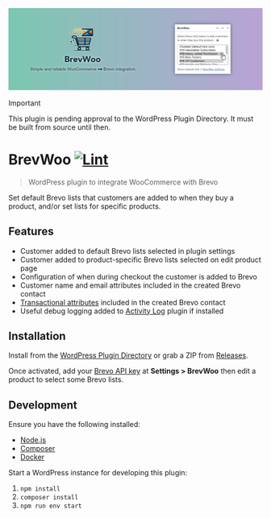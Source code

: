 ![Banner](.wordpress-org/banner-1544x500.png)

> [!IMPORTANT]
> This plugin is pending approval to the WordPress Plugin Directory. It must be built from source until then.

# BrevWoo [![Lint](https://github.com/AlecRust/brevwoo/actions/workflows/lint.yml/badge.svg)](https://github.com/AlecRust/brevwoo/actions/workflows/lint.yml)

> WordPress plugin to integrate WooCommerce with Brevo

Set default Brevo lists that customers are added to when they buy a product, and/or set lists for specific products.

## Features

-   Customer added to default Brevo lists selected in plugin settings
-   Customer added to product-specific Brevo lists selected on edit product page
-   Configuration of when during checkout the customer is added to Brevo
-   Customer name and email attributes included in the created Brevo contact
-   [Transactional attributes](https://help.brevo.com/hc/en-us/articles/10635646979218-Create-and-manage-transactional-attributes) included in the created Brevo contact
-   Useful debug logging added to [Activity Log](https://wordpress.org/plugins/aryo-activity-log/) plugin if installed

## Installation

Install from the [WordPress Plugin Directory](https://wordpress.org/plugins/brevwoo/) or grab a ZIP from
[Releases](https://github.com/AlecRust/brevwoo/releases).

Once activated, add your [Brevo API key](https://developers.brevo.com/docs/getting-started#quick-start) at
**Settings > BrevWoo** then edit a product to select some Brevo lists.

## Development

Ensure you have the following installed:

-   [Node.js](https://nodejs.org/)
-   [Composer](https://getcomposer.org/)
-   [Docker](https://www.docker.com/)

Start a WordPress instance for developing this plugin:

1. `npm install`
2. `composer install`
3. `npm run env start`

